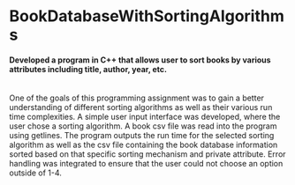 # BookDatabaseWithSortingAlgorithms
#### Developed a program in C++ that allows user to sort books by various attributes including title, author, year, etc. 
<br> One of the goals of this programming assignment was to gain a better understanding of different sorting algorithms as well as their various run time complexities. A simple user input interface was developed, where the user chose a sorting algorithm. A book csv file was read into the program using getlines. The program outputs the run time for the selected sorting algorithm as well as the csv file containing the book database information sorted based on that specific sorting mechanism and private attribute. Error handling was integrated to ensure that the user could not choose an option outside of 1-4. 
